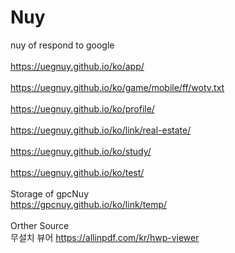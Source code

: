 # Nuy
nuy of respond to google
<br>
<br>https://uegnuy.github.io/ko/app/
<br>
<br>https://uegnuy.github.io/ko/game/mobile/ff/wotv.txt
<br>
<br>https://uegnuy.github.io/ko/profile/
<br>
<br>https://uegnuy.github.io/ko/link/real-estate/
<br>
<br>https://uegnuy.github.io/ko/study/
<br>
<br>https://uegnuy.github.io/ko/test/
<br>
<br>Storage of gpcNuy
<br>https://gpcnuy.github.io/ko/link/temp/
<br>
<br>Orther Source
<br>무설치 뷰어 https://allinpdf.com/kr/hwp-viewer
